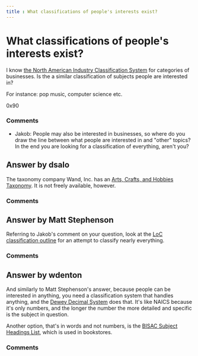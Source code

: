 ```yaml
---
title : What classifications of people's interests exist?
---
```

What classifications of people's interests exist?
=====================
I know [the North American Industry Classification
System](http://www.census.gov/cgi-bin/sssd/naics/naicsrch?chart=2012)
for categories of businesses. Is the a similar classification of
subjects people are interested in?

For instance: pop music, computer science etc.

0x90

### Comments ###
* Jakob: People may also be interested in businesses, so where do you draw the
line between what people are interested in and "other" topics? In the
end you are looking for a classification of everything, aren't you?


Answer by dsalo
----------------
The taxonomy company Wand, Inc. has an [Arts, Crafts, and Hobbies
Taxonomy](http://www.wandinc.com/pdf_documents/breakdowns/arts_tax.pdf).
It is not freely available, however.

### Comments ###

Answer by Matt Stephenson
----------------
Referring to Jakob's comment on your question, look at the [LoC
classification outline](http://www.loc.gov/catdir/cpso/lcco/) for an
attempt to classify nearly everything.

### Comments ###

Answer by wdenton
----------------
And similarly to Matt Stephenson's answer, because people can be
interested in anything, you need a classification system that handles
anything, and the [Dewey Decimal System](http://dewey.info/) does that.
It's like NAICS because it's only numbers, and the longer the number the
more detailed and specific is the subject in question.

Another option, that's in words and not numbers, is the [BISAC Subject
Headings
List](http://www.bisg.org/what-we-do-20-73-bisac-subject-headings-2011-edition.php),
which is used in bookstores.

### Comments ###


